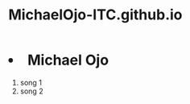 # MichaelOjo-ITC.github.io
<!DOCTYPE html>
<html lang="en">
  <head>
    <meta charset="UTF-8" />
    <meta name="viewport" content="width=device-width, initial-scale=1.0" />
    <meta http-equiv="X-UA-Compatible" content="ie=edge" />
    <title>HTML + CSS</title>
    <link rel="stylesheet" href="styles.css" />
  </head>
  <body>
   <header>
   </header>
   <main>
    <h1><li>Michael Ojo</li></h1>
    <article>
        <ol>
            <li>
                song 1
            </li>
            <li>
                song 2
            </li>
        </ol>
    </article>
   </main>
  </body>
</html>
